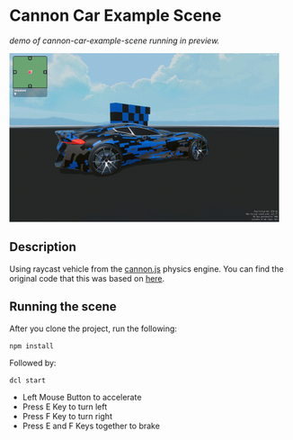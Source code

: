 # Cannon Car Example Scene 

_demo of cannon-car-example-scene running in preview._

![demo](https://github.com/decentraland-scenes/cannon-car-example-scene/blob/master/screenshots/cannon-car.gif)

## Description
Using raycast vehicle from the [cannon.js](https://github.com/schteppe/cannon.js) physics engine. You can find the original code that this was based on [here](https://github.com/schteppe/cannon.js/blob/master/demos/raycastVehicle.html).

## Running the scene
After you clone the project, run the following:

```
npm install
```

Followed by:

```
dcl start
```

* Left Mouse Button to accelerate
* Press E Key to turn left
* Press F Key to turn right
* Press E and F Keys together to brake